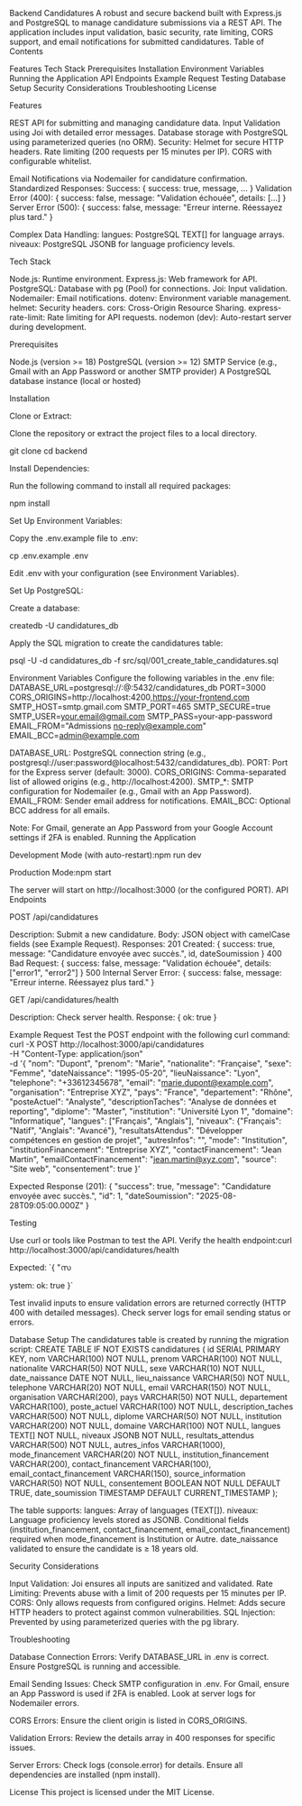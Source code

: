 Backend Candidatures
A robust and secure backend built with Express.js and PostgreSQL to manage candidature submissions via a REST API. The application includes input validation, basic security, rate limiting, CORS support, and email notifications for submitted candidatures.
Table of Contents

Features
Tech Stack
Prerequisites
Installation
Environment Variables
Running the Application
API Endpoints
Example Request
Testing
Database Setup
Security Considerations
Troubleshooting
License

Features

REST API for submitting and managing candidature data.
Input Validation using Joi with detailed error messages.
Database storage with PostgreSQL using parameterized queries (no ORM).
Security:
Helmet for secure HTTP headers.
Rate limiting (200 requests per 15 minutes per IP).
CORS with configurable whitelist.


Email Notifications via Nodemailer for candidature confirmation.
Standardized Responses:
Success: { success: true, message, ... }
Validation Error (400): { success: false, message: "Validation échouée", details: [...] }
Server Error (500): { success: false, message: "Erreur interne. Réessayez plus tard." }


Complex Data Handling:
langues: PostgreSQL TEXT[] for language arrays.
niveaux: PostgreSQL JSONB for language proficiency levels.



Tech Stack

Node.js: Runtime environment.
Express.js: Web framework for API.
PostgreSQL: Database with pg (Pool) for connections.
Joi: Input validation.
Nodemailer: Email notifications.
dotenv: Environment variable management.
helmet: Security headers.
cors: Cross-Origin Resource Sharing.
express-rate-limit: Rate limiting for API requests.
nodemon (dev): Auto-restart server during development.

Prerequisites

Node.js (version >= 18)
PostgreSQL (version >= 12)
SMTP Service (e.g., Gmail with an App Password or another SMTP provider)
A PostgreSQL database instance (local or hosted)

Installation

Clone or Extract:

Clone the repository or extract the project files to a local directory.

git clone <repository-url>
cd backend


Install Dependencies:

Run the following command to install all required packages:

npm install


Set Up Environment Variables:

Copy the .env.example file to .env:

cp .env.example .env


Edit .env with your configuration (see Environment Variables).


Set Up PostgreSQL:

Create a database:

createdb -U <your-postgres-user> candidatures_db


Apply the SQL migration to create the candidatures table:

psql -U <your-postgres-user> -d candidatures_db -f src/sql/001_create_table_candidatures.sql



Environment Variables
Configure the following variables in the .env file:
DATABASE_URL=postgresql://<user>:<password>@<host>:5432/candidatures_db
PORT=3000
CORS_ORIGINS=http://localhost:4200,https://your-frontend.com
SMTP_HOST=smtp.gmail.com
SMTP_PORT=465
SMTP_SECURE=true
SMTP_USER=your.email@gmail.com
SMTP_PASS=your-app-password
EMAIL_FROM="Admissions <no-reply@example.com>"
EMAIL_BCC=admin@example.com


DATABASE_URL: PostgreSQL connection string (e.g., postgresql://user:password@localhost:5432/candidatures_db).
PORT: Port for the Express server (default: 3000).
CORS_ORIGINS: Comma-separated list of allowed origins (e.g., http://localhost:4200).
SMTP_*: SMTP configuration for Nodemailer (e.g., Gmail with an App Password).
EMAIL_FROM: Sender email address for notifications.
EMAIL_BCC: Optional BCC address for all emails.

Note: For Gmail, generate an App Password from your Google Account settings if 2FA is enabled.
Running the Application

Development Mode (with auto-restart):npm run dev


Production Mode:npm start



The server will start on http://localhost:3000 (or the configured PORT).
API Endpoints

POST /api/candidatures

Description: Submit a new candidature.
Body: JSON object with camelCase fields (see Example Request).
Responses:
201 Created: { success: true, message: "Candidature envoyée avec succès.", id, dateSoumission }
400 Bad Request: { success: false, message: "Validation échouée", details: ["error1", "error2"] }
500 Internal Server Error: { success: false, message: "Erreur interne. Réessayez plus tard." }




GET /api/candidatures/health

Description: Check server health.
Response: { ok: true }



Example Request
Test the POST endpoint with the following curl command:
curl -X POST http://localhost:3000/api/candidatures \
-H "Content-Type: application/json" \
-d '{
  "nom": "Dupont",
  "prenom": "Marie",
  "nationalite": "Française",
  "sexe": "Femme",
  "dateNaissance": "1995-05-20",
  "lieuNaissance": "Lyon",
  "telephone": "+33612345678",
  "email": "marie.dupont@example.com",
  "organisation": "Entreprise XYZ",
  "pays": "France",
  "departement": "Rhône",
  "posteActuel": "Analyste",
  "descriptionTaches": "Analyse de données et reporting",
  "diplome": "Master",
  "institution": "Université Lyon 1",
  "domaine": "Informatique",
  "langues": ["Français", "Anglais"],
  "niveaux": {"Français": "Natif", "Anglais": "Avancé"},
  "resultatsAttendus": "Développer compétences en gestion de projet",
  "autresInfos": "",
  "mode": "Institution",
  "institutionFinancement": "Entreprise XYZ",
  "contactFinancement": "Jean Martin",
  "emailContactFinancement": "jean.martin@xyz.com",
  "source": "Site web",
  "consentement": true
}'

Expected Response (201):
{
  "success": true,
  "message": "Candidature envoyée avec succès.",
  "id": 1,
  "dateSoumission": "2025-08-28T09:05:00.000Z"
}

Testing

Use curl or tools like Postman to test the API.
Verify the health endpoint:curl http://localhost:3000/api/candidatures/health

Expected: `{ "സ

ystem: ok: true }`

Test invalid inputs to ensure validation errors are returned correctly (HTTP 400 with detailed messages).
Check server logs for email sending status or errors.

Database Setup
The candidatures table is created by running the migration script:
CREATE TABLE IF NOT EXISTS candidatures (
  id SERIAL PRIMARY KEY,
  nom VARCHAR(100) NOT NULL,
  prenom VARCHAR(100) NOT NULL,
  nationalite VARCHAR(50) NOT NULL,
  sexe VARCHAR(10) NOT NULL,
  date_naissance DATE NOT NULL,
  lieu_naissance VARCHAR(50) NOT NULL,
  telephone VARCHAR(20) NOT NULL,
  email VARCHAR(150) NOT NULL,
  organisation VARCHAR(200),
  pays VARCHAR(50) NOT NULL,
  departement VARCHAR(100),
  poste_actuel VARCHAR(100) NOT NULL,
  description_taches VARCHAR(500) NOT NULL,
  diplome VARCHAR(50) NOT NULL,
  institution VARCHAR(200) NOT NULL,
  domaine VARCHAR(100) NOT NULL,
  langues TEXT[] NOT NULL,
  niveaux JSONB NOT NULL,
  resultats_attendus VARCHAR(500) NOT NULL,
  autres_infos VARCHAR(1000),
  mode_financement VARCHAR(20) NOT NULL,
  institution_financement VARCHAR(200),
  contact_financement VARCHAR(100),
  email_contact_financement VARCHAR(150),
  source_information VARCHAR(50) NOT NULL,
  consentement BOOLEAN NOT NULL DEFAULT TRUE,
  date_soumission TIMESTAMP DEFAULT CURRENT_TIMESTAMP
);


The table supports:
langues: Array of languages (TEXT[]).
niveaux: Language proficiency levels stored as JSONB.
Conditional fields (institution_financement, contact_financement, email_contact_financement) required when mode_financement is Institution or Autre.
date_naissance validated to ensure the candidate is ≥ 18 years old.



Security Considerations

Input Validation: Joi ensures all inputs are sanitized and validated.
Rate Limiting: Prevents abuse with a limit of 200 requests per 15 minutes per IP.
CORS: Only allows requests from configured origins.
Helmet: Adds secure HTTP headers to protect against common vulnerabilities.
SQL Injection: Prevented by using parameterized queries with the pg library.

Troubleshooting

Database Connection Errors:
Verify DATABASE_URL in .env is correct.
Ensure PostgreSQL is running and accessible.


Email Sending Issues:
Check SMTP configuration in .env.
For Gmail, ensure an App Password is used if 2FA is enabled.
Look at server logs for Nodemailer errors.


CORS Errors:
Ensure the client origin is listed in CORS_ORIGINS.


Validation Errors:
Review the details array in 400 responses for specific issues.


Server Errors:
Check logs (console.error) for details.
Ensure all dependencies are installed (npm install).



License
This project is licensed under the MIT License.